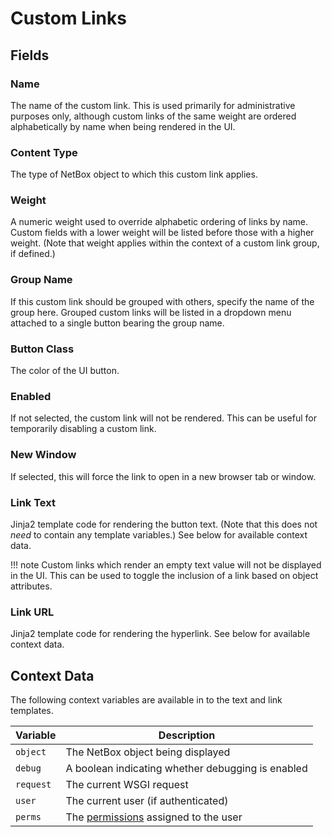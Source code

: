 # Custom Links

## Fields

### Name

The name of the custom link. This is used primarily for administrative purposes only, although custom links of the same weight are ordered alphabetically by name when being rendered in the UI.

### Content Type

The type of NetBox object to which this custom link applies.

### Weight

A numeric weight used to override alphabetic ordering of links by name. Custom fields with a lower weight will be listed before those with a higher weight. (Note that weight applies within the context of a custom link group, if defined.)

### Group Name

If this custom link should be grouped with others, specify the name of the group here. Grouped custom links will be listed in a dropdown menu attached to a single button bearing the group name.

### Button Class

The color of the UI button.

### Enabled

If not selected, the custom link will not be rendered. This can be useful for temporarily disabling a custom link.

### New Window

If selected, this will force the link to open in a new browser tab or window.

### Link Text

Jinja2 template code for rendering the button text. (Note that this does not _need_ to contain any template variables.) See below for available context data.

!!! note
    Custom links which render an empty text value will not be displayed in the UI. This can be used to toggle the inclusion of a link based on object attributes.

### Link URL

Jinja2 template code for rendering the hyperlink. See below for available context data.

## Context Data

The following context variables are available in to the text and link templates.

| Variable  | Description                                                                 |
|-----------|-----------------------------------------------------------------------------|
| `object`  | The NetBox object being displayed                                           |
| `debug`   | A boolean indicating whether debugging is enabled                           |
| `request` | The current WSGI request                                                    |
| `user`    | The current user (if authenticated)                                         |
| `perms`   | The [permissions](../../administration/permissions.md) assigned to the user |
